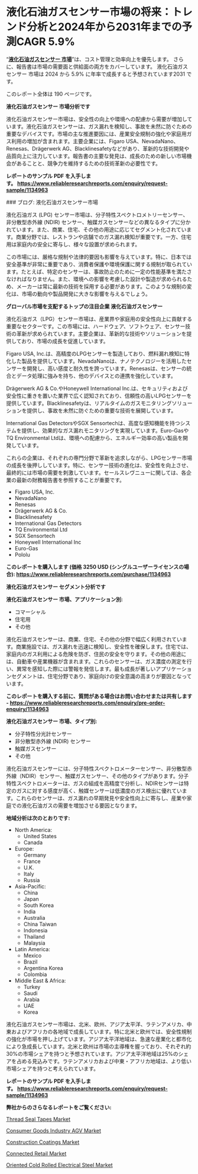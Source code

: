 <p><h1>液化石油ガスセンサー市場の将来：トレンド分析と2024年から2031年までの予測CAGR 5.9%</h1></p><p>&ldquo;<strong><a href="https://www.reliableresearchreports.com/liquefied-petroleum-gas-sensor-market-in-global-r1134963?utm_campaign=107&utm_medium=9&utm_source=Github&utm_content=ia&utm_term=03122024&utm_id=liquefied-petroleum-gas-sensor">液化石油ガスセンサー 市場</a></strong>&rdquo;は、コスト管理と効率向上を優先します。 さらに、報告書は市場の需要面と供給面の両方をカバーしています。 液化石油ガスセンサー 市場は 2024 から 5.9% に年率で成長すると予想されています2031 です。</p>
<p>このレポート全体は 190 ページです。</p>
<p><strong>液化石油ガスセンサー 市場分析です</strong></p>
<p><p>液化石油ガスセンサー市場は、安全性の向上や環境への配慮から需要が増加しています。液化石油ガスセンサーは、ガス漏れを検知し、事故を未然に防ぐための重要なデバイスです。市場の主な推進要因には、産業安全規制の強化や家庭用ガス利用の増加が含まれます。主要企業には、Figaro USA、NevadaNano、Renesas、Drägerwerk AG、Blacklinesafetyなどがあり、革新的な技術開発や品質向上に注力しています。報告書の主要な発見は、成長のための新しい市場機会があることと、競争力を維持するための技術革新の必要性です。</p></p>
<p><strong>レポートのサンプル PDF を入手します。&nbsp;<a href="https://www.reliableresearchreports.com/enquiry/request-sample/1134963?utm_campaign=107&utm_medium=9&utm_source=Github&utm_content=ia&utm_term=03122024&utm_id=liquefied-petroleum-gas-sensor">https://www.reliableresearchreports.com/enquiry/request-sample/1134963</a></strong></p>
<p><p>### ブログ: 液化石油ガスセンサー市場</p><p>液化石油ガス (LPG) センサー市場は、分子特性スペクトロメトリーセンサー、非分散型赤外線 (NDIR) センサー、触媒ガスセンサーなどの異なるタイプに分かれています。また、商業、住宅、その他の用途に応じてセグメント化されています。商業分野では、レストランや店舗でのガス漏れ検知が重要です。一方、住宅用は家庭内の安全に寄与し、様々な設置が求められます。</p><p>この市場には、厳格な規制や法律的要因も影響を与えています。特に、日本では安全基準が非常に重要であり、消費者保護や環境保護に関する規制が取られています。たとえば、特定のセンサーは、事故防止のために一定の性能基準を満たさなければなりません。また、環境への影響を考慮した設計や製造が求められるため、メーカーは常に最新の技術を採用する必要があります。このような規制の変化は、市場の動向や製品開発に大きな影響を与えるでしょう。</p></p>
<p><strong>グローバル市場を支配するトップの注目企業 液化石油ガスセンサー</strong></p>
<p><p>液化石油ガス（LPG）センサー市場は、産業界や家庭用の安全性向上に貢献する重要なセクターです。この市場には、ハードウェア、ソフトウェア、センサー技術の革新が求められています。主要企業は、革新的な技術やソリューションを提供しており、市場の成長を促進しています。</p><p>Figaro USA, Inc.は、高精度のLPGセンサーを製造しており、燃料漏れ検知に特化した製品を提供しています。NevadaNanoは、ナノテクノロジーを活用したセンサーを開発し、高い感度と耐久性を誇っています。Renesasは、センサーの統合とデータ処理に強みを持ち、他のデバイスとの連携を強化しています。</p><p>Drägerwerk AG & Co.やHoneywell International Inc.は、セキュリティおよび安全性に重きを置いた業界で広く認知されており、信頼性の高いLPGセンサーを提供しています。Blacklinesafetyは、リアルタイムのガスモニタリングソリューションを提供し、事故を未然に防ぐための重要な技術を展開しています。</p><p>International Gas DetectorsやSGX Sensortechは、高度な感知機能を持つシステムを提供し、効果的なガス漏れモニタリングを実現しています。Euro-GasやTQ Environmental Ltdは、環境への配慮から、エネルギー効率の高い製品を開発しています。</p><p>これらの企業は、それぞれの専門分野で革新を追求しながら、LPGセンサー市場の成長を後押ししています。特に、センサー技術の進化は、安全性を向上させ、最終的には市場の需要を刺激しています。セールスレヴニューに関しては、各企業の最新の財務報告書を参照することが重要です。</p></p>
<p><ul><li>Figaro USA, Inc.</li><li>NevadaNano</li><li>Renesas</li><li>Drägerwerk AG & Co.</li><li>Blacklinesafety</li><li>International Gas Detectors</li><li>TQ Environmental Ltd</li><li>SGX Sensortech</li><li>Honeywell International Inc</li><li>Euro-Gas</li><li>Pololu</li></ul></p>
<p><strong>このレポートを購入します (価格 3250 USD (シングルユーザーライセンスの場合):&nbsp;<a href="https://www.reliableresearchreports.com/purchase/1134963?utm_campaign=107&utm_medium=9&utm_source=Github&utm_content=ia&utm_term=03122024&utm_id=liquefied-petroleum-gas-sensor">https://www.reliableresearchreports.com/purchase/1134963</a></strong></p>
<p><strong>液化石油ガスセンサー セグメント分析です</strong></p>
<p><strong>液化石油ガスセンサー 市場、アプリケーション別:</strong></p>
<p><ul><li>コマーシャル</li><li>住宅用</li><li>その他</li></ul></p>
<p><p>液化石油ガスセンサーは、商業、住宅、その他の分野で幅広く利用されています。商業施設では、ガス漏れを迅速に検知し、安全性を確保します。住宅では、家庭内のガス利用による危険を防ぎ、住民の安全を守ります。その他の用途には、自動車や産業機器が含まれます。これらのセンサーは、ガス濃度の測定を行い、異常を感知した際には警報を発信します。最も成長が著しいアプリケーションセグメントは、住宅分野であり、家庭向けの安全意識の高まりが要因となっています。</p></p>
<p><strong>このレポートを購入する前に、質問がある場合はお問い合わせまたは共有します - <a href="https://www.reliableresearchreports.com/enquiry/pre-order-enquiry/1134963?utm_campaign=107&utm_medium=9&utm_source=Github&utm_content=ia&utm_term=03122024&utm_id=liquefied-petroleum-gas-sensor">https://www.reliableresearchreports.com/enquiry/pre-order-enquiry/1134963</a></strong></p>
<p><strong>液化石油ガスセンサー 市場、タイプ別:</strong></p>
<p><ul><li>分子特性分光計センサー</li><li>非分散型赤外線 (NDIR) センサー</li><li>触媒ガスセンサー</li><li>その他</li></ul></p>
<p><p>液化石油ガスセンサーには、分子特性スペクトロメーターセンサー、非分散型赤外線（NDIR）センサー、触媒ガスセンサー、その他のタイプがあります。分子特性スペクトロメーターは、ガスの組成を高精度で分析し、NDIRセンサーは特定のガスに対する感度が高く、触媒センサーは低濃度のガス検出に優れています。これらのセンサーは、ガス漏れの早期発見や安全性向上に寄与し、産業や家庭での液化石油ガスの需要を増加させる要因となります。</p></p>
<p><strong>地域分析は次のとおりです:</strong></p>
<p><ul>
    <li>
        North America:
        <ul>
            <li>United States</li>
            <li>Canada</li>
        </ul>
    </li>
    <li>
        Europe:
        <ul>
            <li>Germany</li>
            <li>France</li>
            <li>U.K.</li>
            <li>Italy</li>
            <li>Russia</li>
        </ul>
    </li>
    <li>
        Asia-Pacific:
        <ul>
            <li>China</li>
            <li>Japan</li>
            <li>South Korea</li>
            <li>India</li>
            <li>Australia</li>
            <li>China Taiwan</li>
            <li>Indonesia</li>
            <li>Thailand</li>
            <li>Malaysia</li>
        </ul>
    </li>
    <li>
        Latin America:
        <ul>
            <li>Mexico</li>
            <li>Brazil</li>
            <li>Argentina Korea</li>
            <li>Colombia</li>
        </ul>
    </li>
    <li>
        Middle East & Africa:
        <ul>
            <li>Turkey</li>
            <li>Saudi</li>
            <li>Arabia</li>
            <li>UAE</li>
            <li>Korea</li>
        </ul>
    </li>
    </ul></p>
<p><p>液化石油ガスセンサー市場は、北米、欧州、アジア太平洋、ラテンアメリカ、中東およびアフリカの各地域で成長しています。特に北米と欧州では、安全性規制の強化が市場を押し上げています。アジア太平洋地域は、急速な産業化と都市化により急成長しています。北米と欧州は市場の主導権を握っており、それぞれ約30%の市場シェアを持つと予想されています。アジア太平洋地域は25%のシェアを占める見込みです。ラテンアメリカおよび中東・アフリカ地域は、より低い市場シェアを持つと考えられています。</p></p>
<p><strong>レポートのサンプル PDF を入手します。&nbsp;<a href="https://www.reliableresearchreports.com/enquiry/request-sample/1134963?utm_campaign=107&utm_medium=9&utm_source=Github&utm_content=ia&utm_term=03122024&utm_id=liquefied-petroleum-gas-sensor">https://www.reliableresearchreports.com/enquiry/request-sample/1134963</a></strong></p>
<p><strong>弊社からのさらなるレポートをご覧ください:</strong></p>
<p><p><a href="https://issuu.com/reportprime-2/docs/thread-seal-tapes-market-size-2030.pptx?utm_campaign=107&utm_medium=9&utm_source=Github&utm_content=ia&utm_term=03122024&utm_id=liquefied-petroleum-gas-sensor">Thread Seal Tapes Market</a></p><p><a href="https://github.com/luckyshygirl/Market-Research-Report-List-7/blob/main/consumer-goods-industry-agv-market.md?utm_campaign=107&utm_medium=9&utm_source=Github&utm_content=ia&utm_term=03122024&utm_id=liquefied-petroleum-gas-sensor">Consumer Goods Industry AGV Market</a></p><p><a href="https://www.linkedin.com/pulse/experts-forecast-significant-growth-construction-coatings-dxsle?utm_campaign=107&utm_medium=9&utm_source=Github&utm_content=ia&utm_term=03122024&utm_id=liquefied-petroleum-gas-sensor">Construction Coatings Market</a></p><p><a href="https://www.linkedin.com/pulse/market-leaders-laggards-global-connected-retail-trends-huihe?utm_campaign=107&utm_medium=9&utm_source=Github&utm_content=ia&utm_term=03122024&utm_id=liquefied-petroleum-gas-sensor">Connected Retail Market</a></p><p><a href="https://github.com/arionmp/Market-Research-Report-List-5/blob/main/oriented-cold-rolled-electrical-steel-market.md?utm_campaign=107&utm_medium=9&utm_source=Github&utm_content=ia&utm_term=03122024&utm_id=liquefied-petroleum-gas-sensor">Oriented Cold Rolled Electrical Steel Market</a></p></p>
